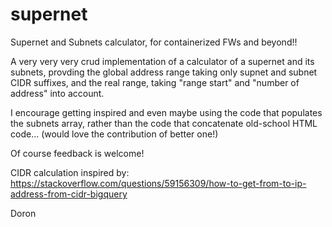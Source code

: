# supernet
Supernet and Subnets calculator, for containerized FWs and beyond!! 

A very very very crud implementation of a calculator of a supernet and its subnets, provding the global address range taking only supnet and subnet CIDR suffixes, and the real range, taking "range start" and "number of address" into account.

I encourage getting inspired and even maybe using the code that populates the subnets array, rather than the code that concatenate old-school HTML code...
(would love the contribution of better one!) 

Of course feedback is welcome! 

CIDR calculation inspired by: https://stackoverflow.com/questions/59156309/how-to-get-from-to-ip-address-from-cidr-bigquery

Doron
